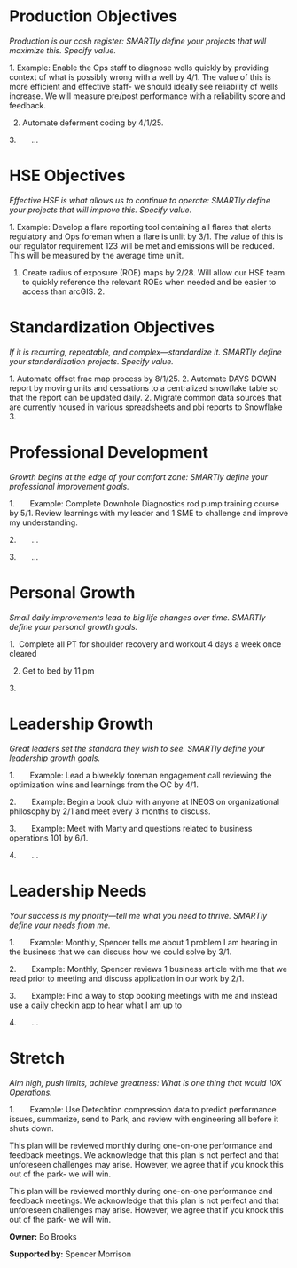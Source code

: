 # Production Objectives

_Production is our cash register: SMARTly define your projects that will maximize this. Specify value._

1. Example: Enable the Ops staff to diagnose wells quickly by providing context of what is possibly wrong with a well by 4/1. The value of this is more efficient and effective staff- we should ideally see reliability of wells increase. We will measure pre/post performance with a reliability score and feedback.

2. Automate deferment coding by 4/1/25. 

3.       …

# HSE Objectives

_Effective HSE is what allows us to continue to operate: SMARTly define your projects that will improve this. Specify value._

1. Example: Develop a flare reporting tool containing all flares that alerts regulatory and Ops foreman when a flare is unlit by 3/1. The value of this is our regulator requirement 123 will be met and emissions will be reduced. This will be measured by the average time unlit.
1. Create radius of exposure (ROE) maps by 2/28. Will allow our HSE team to quickly reference the relevant ROEs when needed and be easier to access than arcGIS.
2.  

# Standardization Objectives

_If it is recurring, repeatable, and complex—standardize it. SMARTly define your standardization projects. Specify value._

1. Automate offset frac map process by 8/1/25.
2. Automate DAYS DOWN report by moving units and cessations to a centralized snowflake table so that the report can be updated daily. 
2. Migrate common data sources that are currently housed in various spreadsheets and pbi reports to Snowflake
3. 

# Professional Development

_Growth begins at the edge of your comfort zone: SMARTly define your professional improvement goals._

1.       Example: Complete Downhole Diagnostics rod pump training course by 5/1. Review learnings with my leader and 1 SME to challenge and improve my understanding.

2.       …

3.       …

# Personal Growth

_Small daily improvements lead to big life changes over time. SMARTly define your personal growth goals._

1.  Complete all PT for shoulder recovery and workout 4 days a week once cleared

2.  Get to bed by 11 pm

3. 

# Leadership Growth

_Great leaders set the standard they wish to see. SMARTly define your leadership growth goals._

1.       Example: Lead a biweekly foreman engagement call reviewing the optimization wins and learnings from the OC by 4/1.

2.       Example: Begin a book club with anyone at INEOS on organizational philosophy by 2/1 and meet every 3 months to discuss.

3.       Example: Meet with Marty and questions related to business operations 101 by 6/1.

4.       …

# Leadership Needs

_Your success is my priority—tell me what you need to thrive. SMARTly define your needs from me._

1.       Example: Monthly, Spencer tells me about 1 problem I am hearing in the business that we can discuss how we could solve by 3/1.

2.       Example: Monthly, Spencer reviews 1 business article with me that we read prior to meeting and discuss application in our work by 2/1.

3.       Example: Find a way to stop booking meetings with me and instead use a daily checkin app to hear what I am up to

4.       …

# Stretch

_Aim high, push limits, achieve greatness: What is one thing that would 10X Operations._

1.       Example: Use Detechtion compression data to predict performance issues, summarize, send to Park, and review with engineering all before it shuts down.

This plan will be reviewed monthly during one-on-one performance and feedback meetings. We acknowledge that this plan is not perfect and that unforeseen challenges may arise. However, we agree that if you knock this out of the park- we will win.

This plan will be reviewed monthly during one-on-one performance and feedback meetings. We acknowledge that this plan is not perfect and that unforeseen challenges may arise. However, we agree that if you knock this out of the park- we will win.

**Owner:** Bo Brooks

**Supported by:** Spencer Morrison